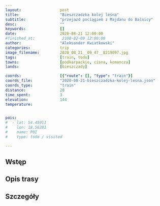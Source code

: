 ```yaml
---
layout:                 post
title:                  "Bieszczadzka kolej leśna"
subtitle:               "przejazd pociągiem z Majdanu do Balnicy"
desc:                   ""
keywords:               []
date:                   2020-08-21 12:00:00
#finished_at:            2100-02-09 12:00:00
author:                 "Aleksander Kwiatkowski"
categories:             trip
image_filename:         2020_08_21__09_47__8219097.jpg
tags:                   [train, todo]
towns:                  [podkarpackie, cisna, komancza]
lands:                  [bieszczady]

coords:                 [{"route": [], "type": "train"}]
coords_file:            "2020-08-21-bieszczadzka-kolej-lesna.json"
coords_type:            "train"
distance:               20
time_spent:             3
elevation:              144
temperature:            


pois:
#  - lat: 54.45911
#    lon: 18.56281
#    name: POI
#    type: todo / visited

---
```



## Wstęp

## Opis trasy

## Szczegóły
